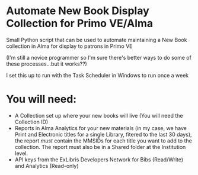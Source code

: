 # Automate New Book Display Collection for Primo VE/Alma
Small Python script that can be used to automate maintaining a New Book collection in Alma for display to patrons in Primo VE

(I'm still a novice programmer so I'm sure there's better ways to do some of these processes...but it works??)

I set this up to run with the Task Scheduler in Windows to run once a week

# You will need:
- A Collection set up where your new books will live (You will need the Collection ID)
- Reports in Alma Analytics for your new materials (in my case, we have Print and Electronic titles for a single Library, fitered to the last 30 days), the report *must* contain the MMSIDs for each title you want to add to the collection. The report must also be in a Shared folder at the Institution level.
- API keys from the ExLibris Developers Network for Bibs (Read/Write) and Analytics (Read-only)


